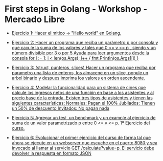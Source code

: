 # First steps in Golang - Workshop - Mercado Libre

<a href="https://www.google.com.ar/imgres?imgurl=https%3A%2F%2Fcamo.githubusercontent.com%2Ff04a7348c3f516c528405b48eccc96d3ad1abdeb%2F68747470733a2f2f7261772e6769746875622e636f6d2f676f6c616e672d73616d706c65732f676f706865722d766563746f722f6d61737465722f676f706865722d736964655f636f6c6f722e706e67&imgrefurl=https%3A%2F%2Fgithub.com%2Fgolang-samples%2Fgopher-vector&docid=VsdewyBT_3vWLM&tbnid=Mf6d7krXOijd7M%3A&vet=10ahUKEwiYxfWZk5zXAhXRl5AKHdBdBPsQMwhDKBUwFQ..i&w=416&h=554&bih=759&biw=1440&q=golang%20logo&ved=0ahUKEwiYxfWZk5zXAhXRl5AKHdBdBPsQMwhDKBUwFQ&iact=mrc&uact=8"/>

- Ejercicio 1: 
Hacer el mitico -> "Hello world" en Golang.

- Ejercicio 2: 
Hacer un programa que reciba un parámetro p por consola y que cacule la suma de los valores v tales que 0 <= v <= p , siendo v un número divisible por 3 o por 5
Ayuda para leer argumentos desde la consola
for i := 1; i < len(os.Args); i++ {
    fmt.Println(os.Args[i])
}

- Ejercicio 3: 
(struct, punteros, slices) Hacer un programa que reciba por parametro una lista de enteros, los almacene en un slice, popule un arbol binario y despues imprima los valores en orden ascendente.

- Ejercicio 4: 
Modelar la funcionalidad para un sistema de cines que calcule los ingresos netos de una función en base a los asistentes y al precio base de la entrada. Existen tres tipos de asistentes y tienen las siguientes características:
Normales: Pagan el 100%
Jubilados: Tienen un 50% de descuento
Invitados: No pagan nada

- Ejercicio 5: 
Agregar un test, un benchmark y un example al ejercicio de suma de un valor parametrizado p 
entre 0 <= v <= p.  1º Ejercicio del curso.

- Ejercicio 6: Evolucionar el primer ejercicio del curso de forma tal que ahora se ejecute 
en un webserver que escuche en el puerto 8080 y sea invocado al llamar al servicio 
GET /calculate?value=p. El servicio debe devolver la respuesta en formato JSON
